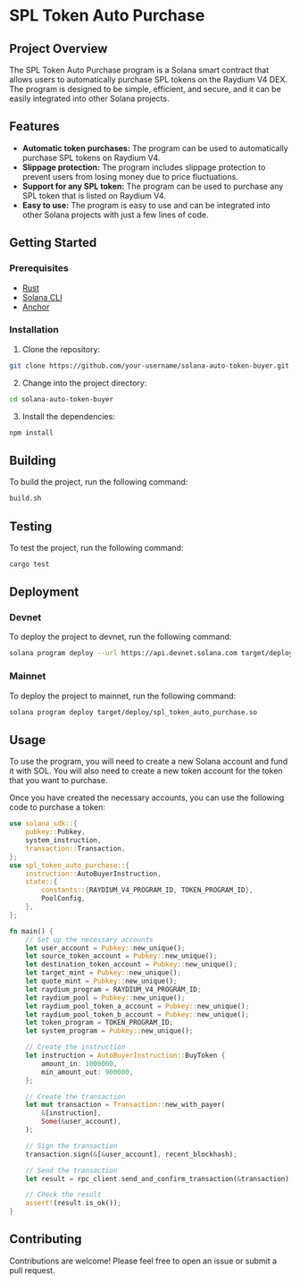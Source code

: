 # SPL Token Auto Purchase

## Project Overview

The SPL Token Auto Purchase program is a Solana smart contract that allows users to automatically purchase SPL tokens on the Raydium V4 DEX. The program is designed to be simple, efficient, and secure, and it can be easily integrated into other Solana projects.

## Features

*   **Automatic token purchases:** The program can be used to automatically purchase SPL tokens on Raydium V4.
*   **Slippage protection:** The program includes slippage protection to prevent users from losing money due to price fluctuations.
*   **Support for any SPL token:** The program can be used to purchase any SPL token that is listed on Raydium V4.
*   **Easy to use:** The program is easy to use and can be integrated into other Solana projects with just a few lines of code.

## Getting Started

### Prerequisites

*   [Rust](https://www.rust-lang.org/tools/install)
*   [Solana CLI](https://docs.solana.com/cli/install)
*   [Anchor](https://project-serum.github.io/anchor/getting-started/installation.html)

### Installation

1.  Clone the repository:

```bash
git clone https://github.com/your-username/solana-auto-token-buyer.git
```

2.  Change into the project directory:

```bash
cd solana-auto-token-buyer
```

3.  Install the dependencies:

```bash
npm install
```

## Building

To build the project, run the following command:

```bash
build.sh
```

## Testing

To test the project, run the following command:

```bash
cargo test
```

## Deployment

### Devnet

To deploy the project to devnet, run the following command:

```bash
solana program deploy --url https://api.devnet.solana.com target/deploy/spl_token_auto_purchase.so
```

### Mainnet

To deploy the project to mainnet, run the following command:

```bash
solana program deploy target/deploy/spl_token_auto_purchase.so
```

## Usage

To use the program, you will need to create a new Solana account and fund it with SOL. You will also need to create a new token account for the token that you want to purchase.

Once you have created the necessary accounts, you can use the following code to purchase a token:

```rust
use solana_sdk::{
    pubkey::Pubkey,
    system_instruction,
    transaction::Transaction,
};
use spl_token_auto_purchase::{
    instruction::AutoBuyerInstruction,
    state::{
        constants::{RAYDIUM_V4_PROGRAM_ID, TOKEN_PROGRAM_ID},
        PoolConfig,
    },
};

fn main() {
    // Set up the necessary accounts
    let user_account = Pubkey::new_unique();
    let source_token_account = Pubkey::new_unique();
    let destination_token_account = Pubkey::new_unique();
    let target_mint = Pubkey::new_unique();
    let quote_mint = Pubkey::new_unique();
    let raydium_program = RAYDIUM_V4_PROGRAM_ID;
    let raydium_pool = Pubkey::new_unique();
    let raydium_pool_token_a_account = Pubkey::new_unique();
    let raydium_pool_token_b_account = Pubkey::new_unique();
    let token_program = TOKEN_PROGRAM_ID;
    let system_program = Pubkey::new_unique();

    // Create the instruction
    let instruction = AutoBuyerInstruction::BuyToken {
        amount_in: 1000000,
        min_amount_out: 900000,
    };

    // Create the transaction
    let mut transaction = Transaction::new_with_payer(
        &[instruction],
        Some(&user_account),
    );

    // Sign the transaction
    transaction.sign(&[&user_account], recent_blockhash);

    // Send the transaction
    let result = rpc_client.send_and_confirm_transaction(&transaction);

    // Check the result
    assert!(result.is_ok());
}
```

## Contributing

Contributions are welcome! Please feel free to open an issue or submit a pull request.

